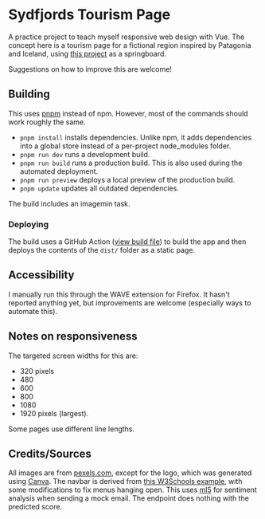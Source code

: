 # Sydfjords Tourism Page

A practice project to teach myself responsive web design with Vue. The concept here is a tourism page for a fictional region inspired by Patagonia and Iceland, using [this project](https://www.frontendpractice.com/projects/monogram) as a springboard.

Suggestions on how to improve this are welcome!

## Building

This uses [pnpm](https://pnpm.io/) instead of npm. However, most of the commands should work roughly the same.

- `pnpm install` installs dependencies. Unlike npm, it adds dependencies into a global store instead of a per-project node_modules folder.
- `pnpm run dev` runs a development build.
- `pnpm run build` runs a production build. This is also used during the automated deployment.
- `pnpm run preview` deploys a local preview of the production build.
- `pnpm update` updates all outdated dependencies.

The build includes an imagemin task.

### Deploying

The build uses a GitHub Action ([view build file](.github/workflows/build.yml)) to build the app and then deploys the contents of the `dist/` folder as a static page.

## Accessibility

I manually run this through the WAVE extension for Firefox. It hasn't reported anything yet, but improvements are welcome (especially ways to automate this).

## Notes on responsiveness

The targeted screen widths for this are:

- 320 pixels
- 480
- 600
- 800
- 1080
- 1920 pixels (largest).

Some pages use different line lengths.

## Credits/Sources

All images are from [pexels.com](https://www.pexels.com/), except for the logo, which was generated using [Canva](https://canva.com).
The navbar is derived from [this W3Schools example](https://www.w3schools.com/howto/howto_js_responsive_navbar_dropdown.asp), with some modifications to fix menus hanging open.
This uses [ml5](https://learn.ml5js.org/#/) for sentiment analysis when sending a mock email. The endpoint does nothing with the predicted score.